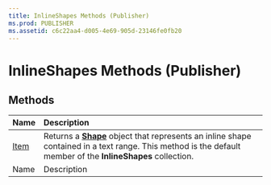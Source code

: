 ```yaml
---
title: InlineShapes Methods (Publisher)
ms.prod: PUBLISHER
ms.assetid: c6c22aa4-d005-4e69-905d-23146fe0fb20
---
```



# InlineShapes Methods (Publisher)

## Methods



|**Name**|**Description**|
|:-----|:-----|
| [Item](inlineshapes-item-method-publisher.md)|Returns a  **[Shape](shape-object-publisher.md)** object that represents an inline shape contained in a text range. This method is the default member of the **InlineShapes** collection.|
|Name|Description|

